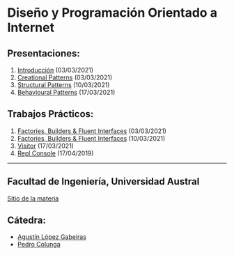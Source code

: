 # Diseño y Programación Orientado a Internet


## Presentaciones:

1. [Introducción](intro) (03/03/2021)
2. [Creational Patterns](creational) (03/03/2021)
3. [Structural Patterns](structural) (10/03/2021)
4. [Behavioural Patterns](behaviour) (17/03/2021) 

[comment]: <> (5. [Property Testing]&#40;testing&#41; &#40;31/03/2021&#41;)

[comment]: <> (6. [Dependency Injection and Reactive Programming]&#40;reactive&#41; &#40;07/04/2021&#41; )

## Trabajos Prácticos:

1. [Factories, Builders & Fluent Interfaces](practice/creational) (03/03/2021)
2. [Factories, Builders & Fluent Interfaces](practice/normalization) (10/03/2021)
3. [Visitor](practice/visitor) (17/03/2021)
4. [Repl Console](practice/repl-1) (17/04/2019)

[comment]: <> (5. [Repl Console II]&#40;practice/repl-2&#41; &#40;24/04/2019&#41;)

[comment]: <> (6. [Property Testing]&#40;practice/testing&#41; &#40;22/05/2019&#41;)

[comment]: <> (7. [News Stream]&#40;practice/news&#41; &#40;29/05/2019&#41;)

---

## Facultad de Ingeniería, Universidad Austral

[Sitio de la materia](http://facultaddeingenieria.github.io/daoo)

## Cátedra:

* [Agustín López Gabeiras](//github.com/agustinlg)
* [Pedro Colunga](//github.com/pcolunga)
